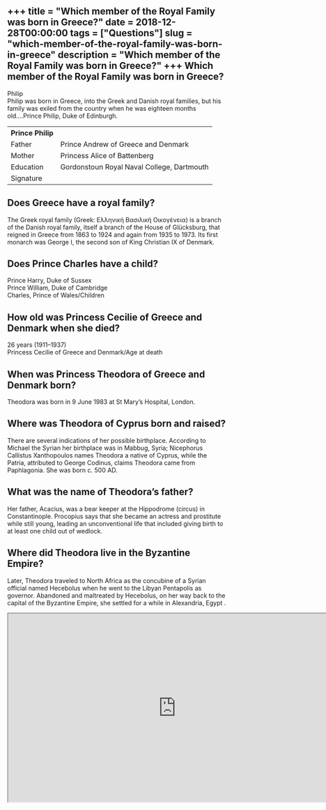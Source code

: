 +++
title = "Which member of the Royal Family was born in Greece?"
date = 2018-12-28T00:00:00
tags = ["Questions"]
slug = "which-member-of-the-royal-family-was-born-in-greece"
description = "Which member of the Royal Family was born in Greece?"
+++
Which member of the Royal Family was born in Greece?
----------------------------------------------------

Philip  
Philip was born in Greece, into the Greek and Danish royal families, but his family was exiled from the country when he was eighteen months old….Prince Philip, Duke of Edinburgh.

<table><tr><th>Prince Philip</th></tr><tr><td>Father</td><td>Prince Andrew of Greece and Denmark</td></tr><tr><td>Mother</td><td>Princess Alice of Battenberg</td></tr><tr><td>Education</td><td>Gordonstoun Royal Naval College, Dartmouth</td></tr><tr><td>Signature</td></tr></table>

Does Greece have a royal family?
--------------------------------

The Greek royal family (Greek: Ελληνική Βασιλική Οικογένεια) is a branch of the Danish royal family, itself a branch of the House of Glücksburg, that reigned in Greece from 1863 to 1924 and again from 1935 to 1973. Its first monarch was George I, the second son of King Christian IX of Denmark.

Does Prince Charles have a child?
---------------------------------

 Prince Harry, Duke of Sussex  
Prince William, Duke of Cambridge  
Charles, Prince of Wales/Children

How old was Princess Cecilie of Greece and Denmark when she died?
-----------------------------------------------------------------

26 years (1911–1937)  
Princess Cecilie of Greece and Denmark/Age at death

When was Princess Theodora of Greece and Denmark born?
------------------------------------------------------

Theodora was born in 9 June 1983 at St Mary’s Hospital, London.

Where was Theodora of Cyprus born and raised?
---------------------------------------------

There are several indications of her possible birthplace. According to Michael the Syrian her birthplace was in Mabbug, Syria; Nicephorus Callistus Xanthopoulos names Theodora a native of Cyprus, while the Patria, attributed to George Codinus, claims Theodora came from Paphlagonia. She was born c. 500 AD.

What was the name of Theodora’s father?
---------------------------------------

Her father, Acacius, was a bear keeper at the Hippodrome (circus) in Constantinople. Procopius says that she became an actress and prostitute while still young, leading an unconventional life that included giving birth to at least one child out of wedlock.

Where did Theodora live in the Byzantine Empire?
------------------------------------------------

Later, Theodora traveled to North Africa as the concubine of a Syrian official named Hecebolus when he went to the Libyan Pentapolis as governor. Abandoned and maltreated by Hecebolus, on her way back to the capital of the Byzantine Empire, she settled for a while in Alexandria, Egypt .

<iframe allow="accelerometer; autoplay; clipboard-write; encrypted-media; gyroscope; picture-in-picture" allowfullscreen="" class="__youtube_prefs__  epyt-is-override  no-lazyload" data-no-lazy="1" data-origheight="433" data-origwidth="770" data-skipgform_ajax_framebjll="" height="433" id="_ytid_91531" loading="lazy" src="https://www.youtube.com/embed/aZKEycgR1KA?enablejsapi=1&autoplay=0&cc_load_policy=0&cc_lang_pref=&iv_load_policy=1&loop=0&modestbranding=0&rel=1&fs=1&playsinline=0&autohide=2&theme=dark&color=red&controls=1&" title="YouTube player" width="770"></iframe>